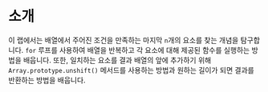 # 소개

이 랩에서는 배열에서 주어진 조건을 만족하는 마지막 `n`개의 요소를 찾는 개념을 탐구합니다. `for` 루프를 사용하여 배열을 반복하고 각 요소에 대해 제공된 함수를 실행하는 방법을 배웁니다. 또한, 일치하는 요소를 결과 배열의 앞에 추가하기 위해 `Array.prototype.unshift()` 메서드를 사용하는 방법과 원하는 길이가 되면 결과를 반환하는 방법을 배웁니다.
